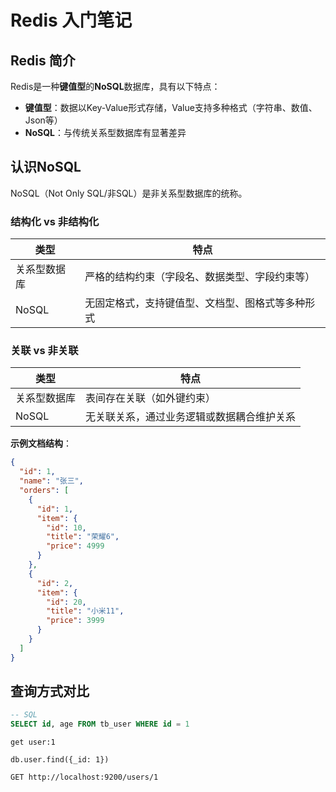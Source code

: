 # Redis 入门笔记

## Redis 简介
Redis是一种**键值型**的**NoSQL**数据库，具有以下特点：
- **键值型**：数据以Key-Value形式存储，Value支持多种格式（字符串、数值、Json等）
- **NoSQL**：与传统关系型数据库有显著差异

## 认识NoSQL
NoSQL（Not Only SQL/非SQL）是非关系型数据库的统称。

### 结构化 vs 非结构化
| 类型       | 特点                                                                 |
|------------|----------------------------------------------------------------------|
| 关系型数据库 | 严格的结构约束（字段名、数据类型、字段约束等）                       |
| NoSQL      | 无固定格式，支持键值型、文档型、图格式等多种形式                     |

### 关联 vs 非关联
| 类型       | 特点                                                                 |
|------------|----------------------------------------------------------------------|
| 关系型数据库 | 表间存在关联（如外键约束）                                           |
| NoSQL      | 无关联关系，通过业务逻辑或数据耦合维护关系                           |

**示例文档结构**：
```json
{
  "id": 1,
  "name": "张三",
  "orders": [
    {
      "id": 1,
      "item": {
        "id": 10, 
        "title": "荣耀6", 
        "price": 4999
      }
    },
    {
      "id": 2,
      "item": {
        "id": 20, 
        "title": "小米11", 
        "price": 3999
      }
    }
  ]
}
```
## 查询方式对比

```sql
-- SQL
SELECT id, age FROM tb_user WHERE id = 1
```

``` Redis
get user:1
```

``` MongoDB
db.user.find({_id: 1})
```

``` Elasticsearch
GET http://localhost:9200/users/1
```
